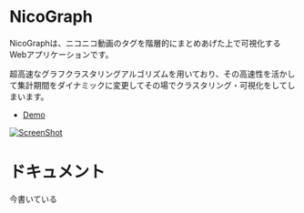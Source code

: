 # NicoGraph
NicoGraphは、ニコニコ動画のタグを階層的にまとめあげた上で可視化するWebアプリケーションです。

超高速なグラフクラスタリングアルゴリズムを用いており、その高速性を活かして集計期間をダイナミックに変更してその場でクラスタリング・可視化をしてしまいます。

- [Demo](http://nicograph.ledyba.org/)

[![ScreenShot](https://raw.github.com/ledyba/NicoGraph/master/screenshot.jpg)](http://nicograph.ledyba.org)

# ドキュメント

今書いている
